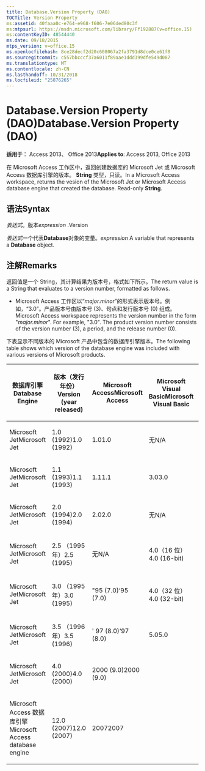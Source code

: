 ```yaml
---
title: Database.Version Property (DAO)
TOCTitle: Version Property
ms:assetid: 40faaa0c-e764-e968-f606-7e06ded80c3f
ms:mtpsurl: https://msdn.microsoft.com/library/Ff192887(v=office.15)
ms:contentKeyID: 48544440
ms.date: 09/18/2015
mtps_version: v=office.15
ms.openlocfilehash: 8ce28decf2d20c608067a2fa3791d8dce0ce61f8
ms.sourcegitcommit: c557bbcccf37a6011f89aae1ddd399dfe549d087
ms.translationtype: MT
ms.contentlocale: zh-CN
ms.lasthandoff: 10/31/2018
ms.locfileid: "25876265"
---
```

# <a name="databaseversion-property-dao"></a><span data-ttu-id="8f149-102">Database.Version Property (DAO)</span><span class="sxs-lookup"><span data-stu-id="8f149-102">Database.Version Property (DAO)</span></span>


<span data-ttu-id="8f149-103">**适用于**： Access 2013、 Office 2013</span><span class="sxs-lookup"><span data-stu-id="8f149-103">**Applies to**: Access 2013, Office 2013</span></span>

<span data-ttu-id="8f149-p101">在 Microsoft Access 工作区中，返回创建数据库的 Microsoft Jet 或 Microsoft Access 数据库引擎的版本。 **String** 类型，只读。</span><span class="sxs-lookup"><span data-stu-id="8f149-p101">In a Microsoft Access workspace, returns the vesion of the Microsoft Jet or Microsoft Access database engine that created the database. Read-only **String**.</span></span>

## <a name="syntax"></a><span data-ttu-id="8f149-106">语法</span><span class="sxs-lookup"><span data-stu-id="8f149-106">Syntax</span></span>

<span data-ttu-id="8f149-107">*表达式*。版本</span><span class="sxs-lookup"><span data-stu-id="8f149-107">*expression* .Version</span></span>

<span data-ttu-id="8f149-108">*表达式*一个代表**Database**对象的变量。</span><span class="sxs-lookup"><span data-stu-id="8f149-108">*expression* A variable that represents a **Database** object.</span></span>

## <a name="remarks"></a><span data-ttu-id="8f149-109">注解</span><span class="sxs-lookup"><span data-stu-id="8f149-109">Remarks</span></span>

<span data-ttu-id="8f149-110">返回值是一个 String，其计算结果为版本号，格式如下所示。</span><span class="sxs-lookup"><span data-stu-id="8f149-110">The return value is a String that evaluates to a version number, formatted as follows.</span></span>

  - <span data-ttu-id="8f149-p102">Microsoft Access 工作区以“*major.minor*”的形式表示版本号。例如，“3.0”。产品版本号由版本号 (3)、句点和发行版本号 (0) 组成。</span><span class="sxs-lookup"><span data-stu-id="8f149-p102">Microsoft Access workspace represents the version number in the form "*major.minor*". For example, "3.0". The product version number consists of the version number (3), a period, and the release number (0).</span></span>

<span data-ttu-id="8f149-114">下表显示不同版本的 Microsoft 产品中包含的数据库引擎版本。</span><span class="sxs-lookup"><span data-stu-id="8f149-114">The following table shows which version of the database engine was included with various versions of Microsoft products.</span></span>

<table style="width:100%;">
<colgroup>
<col style="width: 16%" />
<col style="width: 16%" />
<col style="width: 16%" />
<col style="width: 16%" />
<col style="width: 16%" />
<col style="width: 16%" />
</colgroup>
<thead>
<tr class="header">
<th><p><span data-ttu-id="8f149-115">数据库引擎</span><span class="sxs-lookup"><span data-stu-id="8f149-115">Database Engine</span></span></p></th>
<th><p><span data-ttu-id="8f149-116">版本（发行年份）</span><span class="sxs-lookup"><span data-stu-id="8f149-116">Version (year released)</span></span></p></th>
<th><p><span data-ttu-id="8f149-117">Microsoft Access</span><span class="sxs-lookup"><span data-stu-id="8f149-117">Microsoft Access</span></span></p></th>
<th><p><span data-ttu-id="8f149-118">Microsoft Visual Basic</span><span class="sxs-lookup"><span data-stu-id="8f149-118">Microsoft Visual Basic</span></span></p></th>
<th><p><span data-ttu-id="8f149-119">Microsoft Excel</span><span class="sxs-lookup"><span data-stu-id="8f149-119">Microsoft Excel</span></span></p></th>
<th><p><span data-ttu-id="8f149-120">Microsoft Visual C++</span><span class="sxs-lookup"><span data-stu-id="8f149-120">Microsoft Visual C++</span></span></p></th>
</tr>
</thead>
<tbody>
<tr class="odd">
<td><p><span data-ttu-id="8f149-121">Microsoft Jet</span><span class="sxs-lookup"><span data-stu-id="8f149-121">Microsoft Jet</span></span></p></td>
<td><p><span data-ttu-id="8f149-122">1.0 (1992)</span><span class="sxs-lookup"><span data-stu-id="8f149-122">1.0 (1992)</span></span></p></td>
<td><p><span data-ttu-id="8f149-123">1.0</span><span class="sxs-lookup"><span data-stu-id="8f149-123">1.0</span></span></p></td>
<td><p><span data-ttu-id="8f149-124">无</span><span class="sxs-lookup"><span data-stu-id="8f149-124">N/A</span></span></p></td>
<td><p><span data-ttu-id="8f149-125">不适用</span><span class="sxs-lookup"><span data-stu-id="8f149-125">N/A</span></span></p></td>
<td><p><span data-ttu-id="8f149-126">无</span><span class="sxs-lookup"><span data-stu-id="8f149-126">N/A</span></span></p></td>
</tr>
<tr class="even">
<td><p><span data-ttu-id="8f149-127">Microsoft Jet</span><span class="sxs-lookup"><span data-stu-id="8f149-127">Microsoft Jet</span></span></p></td>
<td><p><span data-ttu-id="8f149-128">1.1 (1993)</span><span class="sxs-lookup"><span data-stu-id="8f149-128">1.1 (1993)</span></span></p></td>
<td><p><span data-ttu-id="8f149-129">1.1</span><span class="sxs-lookup"><span data-stu-id="8f149-129">1.1</span></span></p></td>
<td><p><span data-ttu-id="8f149-130">3.0</span><span class="sxs-lookup"><span data-stu-id="8f149-130">3.0</span></span></p></td>
<td><p><span data-ttu-id="8f149-131">无</span><span class="sxs-lookup"><span data-stu-id="8f149-131">N/A</span></span></p></td>
<td><p><span data-ttu-id="8f149-132">无</span><span class="sxs-lookup"><span data-stu-id="8f149-132">N/A</span></span></p></td>
</tr>
<tr class="odd">
<td><p><span data-ttu-id="8f149-133">Microsoft Jet</span><span class="sxs-lookup"><span data-stu-id="8f149-133">Microsoft Jet</span></span></p></td>
<td><p><span data-ttu-id="8f149-134">2.0 (1994)</span><span class="sxs-lookup"><span data-stu-id="8f149-134">2.0 (1994)</span></span></p></td>
<td><p><span data-ttu-id="8f149-135">2.0</span><span class="sxs-lookup"><span data-stu-id="8f149-135">2.0</span></span></p></td>
<td><p><span data-ttu-id="8f149-136">无</span><span class="sxs-lookup"><span data-stu-id="8f149-136">N/A</span></span></p></td>
<td><p><span data-ttu-id="8f149-137">不适用</span><span class="sxs-lookup"><span data-stu-id="8f149-137">N/A</span></span></p></td>
<td><p><span data-ttu-id="8f149-138">无</span><span class="sxs-lookup"><span data-stu-id="8f149-138">N/A</span></span></p></td>
</tr>
<tr class="even">
<td><p><span data-ttu-id="8f149-139">Microsoft Jet</span><span class="sxs-lookup"><span data-stu-id="8f149-139">Microsoft Jet</span></span></p></td>
<td><p><span data-ttu-id="8f149-140">2.5 （1995 年）</span><span class="sxs-lookup"><span data-stu-id="8f149-140">2.5 (1995)</span></span></p></td>
<td><p><span data-ttu-id="8f149-141">无</span><span class="sxs-lookup"><span data-stu-id="8f149-141">N/A</span></span></p></td>
<td><p><span data-ttu-id="8f149-142">4.0（16 位）</span><span class="sxs-lookup"><span data-stu-id="8f149-142">4.0 (16-bit)</span></span></p></td>
<td><p><span data-ttu-id="8f149-143">无</span><span class="sxs-lookup"><span data-stu-id="8f149-143">N/A</span></span></p></td>
<td><p><span data-ttu-id="8f149-144">无</span><span class="sxs-lookup"><span data-stu-id="8f149-144">N/A</span></span></p></td>
</tr>
<tr class="odd">
<td><p><span data-ttu-id="8f149-145">Microsoft Jet</span><span class="sxs-lookup"><span data-stu-id="8f149-145">Microsoft Jet</span></span></p></td>
<td><p><span data-ttu-id="8f149-146">3.0 （1995 年）</span><span class="sxs-lookup"><span data-stu-id="8f149-146">3.0 (1995)</span></span></p></td>
<td><p><span data-ttu-id="8f149-147">"95 (7.0)</span><span class="sxs-lookup"><span data-stu-id="8f149-147">‘95 (7.0)</span></span></p></td>
<td><p><span data-ttu-id="8f149-148">4.0（32 位）</span><span class="sxs-lookup"><span data-stu-id="8f149-148">4.0 (32-bit)</span></span></p></td>
<td><p><span data-ttu-id="8f149-149">"95 (7.0)</span><span class="sxs-lookup"><span data-stu-id="8f149-149">‘95 (7.0)</span></span></p></td>
<td><p><span data-ttu-id="8f149-150">4.x</span><span class="sxs-lookup"><span data-stu-id="8f149-150">4.x</span></span></p></td>
</tr>
<tr class="even">
<td><p><span data-ttu-id="8f149-151">Microsoft Jet</span><span class="sxs-lookup"><span data-stu-id="8f149-151">Microsoft Jet</span></span></p></td>
<td><p><span data-ttu-id="8f149-152">3.5 （1996 年）</span><span class="sxs-lookup"><span data-stu-id="8f149-152">3.5 (1996)</span></span></p></td>
<td><p><span data-ttu-id="8f149-153">' 97 (8.0)</span><span class="sxs-lookup"><span data-stu-id="8f149-153">‘97 (8.0)</span></span></p></td>
<td><p><span data-ttu-id="8f149-154">5.0</span><span class="sxs-lookup"><span data-stu-id="8f149-154">5.0</span></span></p></td>
<td><p><span data-ttu-id="8f149-155">' 97 (8.0)</span><span class="sxs-lookup"><span data-stu-id="8f149-155">‘97 (8.0)</span></span></p></td>
<td><p><span data-ttu-id="8f149-156">5.0</span><span class="sxs-lookup"><span data-stu-id="8f149-156">5.0</span></span></p></td>
</tr>
<tr class="odd">
<td><p><span data-ttu-id="8f149-157">Microsoft Jet</span><span class="sxs-lookup"><span data-stu-id="8f149-157">Microsoft Jet</span></span></p></td>
<td><p><span data-ttu-id="8f149-158">4.0 (2000)</span><span class="sxs-lookup"><span data-stu-id="8f149-158">4.0 (2000)</span></span></p></td>
<td><p><span data-ttu-id="8f149-159">2000 (9.0)</span><span class="sxs-lookup"><span data-stu-id="8f149-159">2000 (9.0)</span></span></p></td>
<td><p></p></td>
<td><p><span data-ttu-id="8f149-160">2000 (9.0)</span><span class="sxs-lookup"><span data-stu-id="8f149-160">2000 (9.0)</span></span></p></td>
<td><p></p></td>
</tr>
<tr class="even">
<td><p><span data-ttu-id="8f149-161">Microsoft Access 数据库引擎</span><span class="sxs-lookup"><span data-stu-id="8f149-161">Microsoft Access database engine</span></span></p></td>
<td><p><span data-ttu-id="8f149-162">12.0 (2007)</span><span class="sxs-lookup"><span data-stu-id="8f149-162">12.0 (2007)</span></span></p></td>
<td><p><span data-ttu-id="8f149-163">2007</span><span class="sxs-lookup"><span data-stu-id="8f149-163">2007</span></span></p></td>
<td><p></p></td>
<td><p></p></td>
<td><p></p></td>
</tr>
</tbody>
</table>

